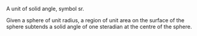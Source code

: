 A unit of solid angle, symbol sr.

Given a sphere of unit radius, a region of unit area on the surface of
the sphere subtends a solid angle of one steradian at the centre of the
sphere.
